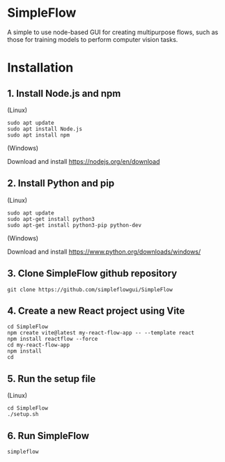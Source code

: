# SimpleFlow
A simple to use node-based GUI for creating multipurpose flows, such as those for training models to perform computer vision tasks.

# Installation
## 1. Install Node.js and npm

(Linux)
```code
sudo apt update
sudo apt install Node.js
sudo apt install npm
```

(Windows)

Download and install https://nodejs.org/en/download

## 2. Install Python and pip

(Linux)
```code
sudo apt update
sudo apt-get install python3
sudo apt-get install python3-pip python-dev
```

(Windows)

Download and install https://www.python.org/downloads/windows/

## 3. Clone SimpleFlow github repository
```code
git clone https://github.com/simpleflowgui/SimpleFlow
```

## 4. Create a new React project using Vite
```code
cd SimpleFlow
npm create vite@latest my-react-flow-app -- --template react
npm install reactflow --force
cd my-react-flow-app
npm install
cd
```

## 5. Run the setup file

(Linux)
```code
cd SimpleFlow
./setup.sh
```

## 6. Run SimpleFlow
```code
simpleflow
```




